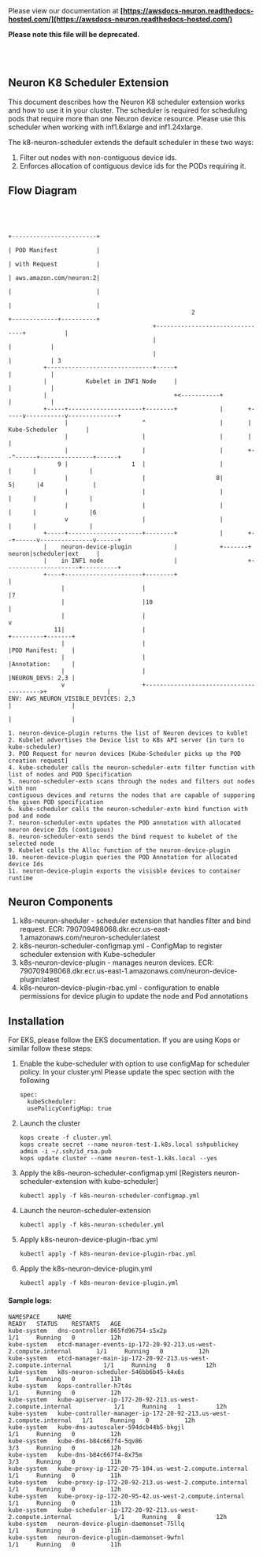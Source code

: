 </br>
</br>

Please view our documentation at **[https://awsdocs-neuron.readthedocs-hosted.com/](https://awsdocs-neuron.readthedocs-hosted.com/)** 

**Please note this file will be deprecated.**

</br>
</br>



## Neuron K8 Scheduler Extension
This document describes how the Neuron K8 scheduler extension works and how to use it in your cluster.  The scheduler is required for scheduling pods that require more than one Neuron device resource.  Please use this scheduler when working with inf1.6xlarge and inf1.24xlarge. 

The k8-neuron-scheduler extends the default scheduler in these two ways:
1. Filter out nodes with non-contiguous device ids.
2. Enforces allocation of contiguous device ids for the PODs requiring it.


## Flow Diagram
```



                                                                        +------------------------+
                                                                        | POD Manifest           |
                                                                        | with Request           |
                                                                        | aws.amazon.com/neuron:2|
                                                                        |                        |
                                                                        |                        |
                                                    2                   +-------------+----------+
                                         +--------------------------------+           |
                                         |                                |           |
                                         |                                |           | 3
          +------------------------------+-----+                          |           |
          |           Kubelet in INF1 Node     |                          |           |
          |                                    +<-----------+             |           |
          +-----+---------------------+--------+            |       +-----v-----------v--------------+
                |                     ^                     |       |          Kube-Scheduler        |
                |                     |                     |       |                                |
                |                     |                     |       +--^------+---------------+------+
              9 |                  1  |                     |          |      |               |
                |                     |                    8|         5|      |4              |
                |                     |                     |          |      |               |
                |                     |                     |          |      |               |6
                v                     |                     |          |      |               |
          +-----+---------------------+--------+            |       +--+------v---------------v------+
          |    neuron-device-plugin            |            +-------+       neuron|scheduler|ext     |
          |    in INF1 node                    |                    +---------------------+----------+
          +----+----------------------+--------+                                          |
               |                      |                                                   |7
               |                      |10                                                 |
               |                      |                                                   v
             11|                      |                                         +---------+-------+
               |                      |                                         |POD Manifest:    |
               |                      |                                         |Annotation:      |
               |                      |                                         |NEURON_DEVS: 2,3 |
               v                      +---------------------------------------->+                 |
ENV: AWS_NEURON_VISIBLE_DEVICES: 2,3                                            |                 |
                                                                                |                 |

1. neuron-device-plugin returns the list of Neuron devices to kublet
2. Kubelet advertises the Device list to K8s API server (in turn to kube-scheduler)
3. POD Request for neuron devices [Kube-Scheduler picks up the POD creation request]
4. kube-scheduler calls the neuron-scheduler-extn filter function with list of nodes and POD Specification
5. neuron-scheduler-extn scans through the nodes and filters out nodes with non
contiguous devices and returns the nodes that are capable of supporing the given POD specification
6. kube-scheduler calls the neuron-scheduler-extn bind function with pod and node
7. neuron-scheduler-extn updates the POD annotation with allocated neuron device Ids (contiguous)
8. neuron-scheduler-extn sends the bind request to kubelet of the selected node
9. Kubelet calls the Alloc function of the neuron-device-plugin
10. neuron-device-plugin queries the POD Annotation for allocated device Ids
11. neuron-device-plugin exports the visisble devices to container runtime

```

## Neuron Components
 1. k8s-neuron-sheduler - scheduler extension that handles filter and bind request. ECR: 790709498068.dkr.ecr.us-east-1.amazonaws.com/neuron-scheduler:latest
 2. k8s-neuron-scheduler-configmap.yml - ConfigMap to register scheduler extension with Kube-scheduler
 3. k8s-neuron-device-plugin - manages neuron devices.  ECR: 790709498068.dkr.ecr.us-east-1.amazonaws.com/neuron-device-plugin:latest
 4. k8s-neuron-device-plugin-rbac.yml - configuration to enable permissions for device plugin to update the node and Pod annotations

## Installation
For EKS, please follow the EKS documentation. If you are using Kops or similar follow these steps:

1. Enable the kube-scheduler with option to use configMap for scheduler policy.
   In your cluster.yml Please update the spec section with the following
    ```    
    spec:
      kubeScheduler:
      usePolicyConfigMap: true
    ```
2. Launch the cluster
    ```
    kops create -f cluster.yml
    kops create secret --name neuron-test-1.k8s.local sshpublickey admin -i ~/.ssh/id_rsa.pub
    kops update cluster --name neuron-test-1.k8s.local --yes
    ```
3. Apply the k8s-neuron-scheduler-configmap.yml [Registers neuron-scheduler-extension with kube-scheduler]
    ```
    kubectl apply -f k8s-neuron-scheduler-configmap.yml
    ```
4. Launch the neuron-scheduler-extension
    ```
    kubectl apply -f k8s-neuron-scheduler.yml
    ```
5. Apply k8s-neuron-device-plugin-rbac.yml 
   ```
   kubectl apply -f k8s-neuron-device-plugin-rbac.yml
   ```
7. Apply the k8s-neuron-device-plugin.yml
   ```
   kubectl apply -f k8s-neuron-device-plugin.yml
   ```

#### Sample logs:
```
NAMESPACE     NAME                                                                  READY   STATUS    RESTARTS   AGE
kube-system   dns-controller-865fd96754-s5x2p                                       1/1     Running   0          12h
kube-system   etcd-manager-events-ip-172-20-92-213.us-west-2.compute.internal       1/1     Running   0          12h
kube-system   etcd-manager-main-ip-172-20-92-213.us-west-2.compute.internal         1/1     Running   0          12h
kube-system   k8s-neuron-scheduler-546bb6b45-k4x6s                                  1/1     Running   0          11h
kube-system   kops-controller-h7t4s                                                 1/1     Running   0          12h
kube-system   kube-apiserver-ip-172-20-92-213.us-west-2.compute.internal            1/1     Running   1          12h
kube-system   kube-controller-manager-ip-172-20-92-213.us-west-2.compute.internal   1/1     Running   0          12h
kube-system   kube-dns-autoscaler-594dcb44b5-bkgjl                                  1/1     Running   0          12h
kube-system   kube-dns-b84c667f4-5qv86                                              3/3     Running   0          12h
kube-system   kube-dns-b84c667f4-8x75m                                              3/3     Running   0          11h
kube-system   kube-proxy-ip-172-20-75-104.us-west-2.compute.internal                1/1     Running   0          11h
kube-system   kube-proxy-ip-172-20-92-213.us-west-2.compute.internal                1/1     Running   0          12h
kube-system   kube-proxy-ip-172-20-95-42.us-west-2.compute.internal                 1/1     Running   0          11h
kube-system   kube-scheduler-ip-172-20-92-213.us-west-2.compute.internal            1/1     Running   8          12h
kube-system   neuron-device-plugin-daemonset-75llq                                  1/1     Running   0          11h
kube-system   neuron-device-plugin-daemonset-9wfnl                                  1/1     Running   0          11h
```

